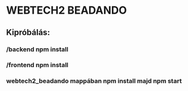 # WEBTECH2 BEADANDO

## Kipróbálás:

### /backend  npm install
### /frontend npm install
### webtech2_beadando mappában npm install majd npm start

